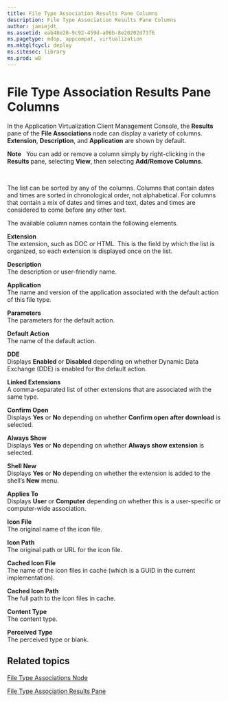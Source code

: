 ```yaml
---
title: File Type Association Results Pane Columns
description: File Type Association Results Pane Columns
author: jamiejdt
ms.assetid: eab48e20-9c92-459d-a06b-8e20202d73f6
ms.pagetype: mdop, appcompat, virtualization
ms.mktglfcycl: deploy
ms.sitesec: library
ms.prod: w8
---
```



# File Type Association Results Pane Columns


In the Application Virtualization Client Management Console, the **Results** pane of the **File Associations** node can display a variety of columns. **Extension**, **Description**, and **Application** are shown by default.

**Note**  
You can add or remove a column simply by right-clicking in the **Results** pane, selecting **View**, then selecting **Add/Remove Columns**.

 

The list can be sorted by any of the columns. Columns that contain dates and times are sorted in chronological order, not alphabetical. For columns that contain a mix of dates and times and text, dates and times are considered to come before any other text.

The available column names contain the following elements.

<a href="" id="extension"></a>**Extension**  
The extension, such as DOC or HTML. This is the field by which the list is organized, so each extension is displayed once on the list.

<a href="" id="description"></a>**Description**  
The description or user-friendly name.

<a href="" id="application"></a>**Application**  
The name and version of the application associated with the default action of this file type.

<a href="" id="parameters"></a>**Parameters**  
The parameters for the default action.

<a href="" id="default-action"></a>**Default Action**  
The name of the default action.

<a href="" id="dde"></a>**DDE**  
Displays **Enabled** or **Disabled** depending on whether Dynamic Data Exchange (DDE) is enabled for the default action.

<a href="" id="linked-extensions"></a>**Linked Extensions**  
A comma-separated list of other extensions that are associated with the same type.

<a href="" id="confirm-open"></a>**Confirm Open**  
Displays **Yes** or **No** depending on whether **Confirm open after download** is selected.

<a href="" id="always-show"></a>**Always Show**  
Displays **Yes** or **No** depending on whether **Always show extension** is selected.

<a href="" id="shell-new"></a>**Shell New**  
Displays **Yes** or **No** depending on whether the extension is added to the shell’s **New** menu.

<a href="" id="applies-to"></a>**Applies To**  
Displays **User** or **Computer** depending on whether this is a user-specific or computer-wide association.

<a href="" id="icon-file"></a>**Icon File**  
The original name of the icon file.

<a href="" id="icon-path"></a>**Icon Path**  
The original path or URL for the icon file.

<a href="" id="cached-icon-file"></a>**Cached Icon File**  
The name of the icon files in cache (which is a GUID in the current implementation).

<a href="" id="cached-icon-path"></a>**Cached Icon Path**  
The full path to the icon files in cache.

<a href="" id="content-type"></a>**Content Type**  
The content type.

<a href="" id="perceived-type"></a>**Perceived Type**  
The perceived type or blank.

## Related topics


[File Type Associations Node](file-type-associations-node-client.md)

[File Type Association Results Pane](file-type-association-results-pane.md)

 

 





